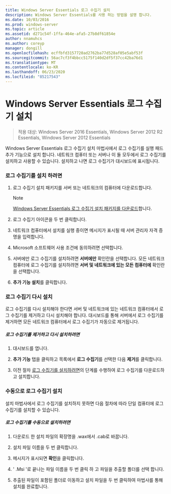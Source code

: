 ```yaml
---
title: Windows Server Essentials 로그 수집기 설치
description: Windows Server Essentials를 사용 하는 방법을 설명 합니다.
ms.date: 10/03/2016
ms.prod: windows-server
ms.topic: article
ms.assetid: d271c54f-1ffa-464e-afa5-27b8df61854e
author: nnamuhcs
ms.author: coreyp
manager: dongill
ms.openlocfilehash: ecffbfd3157720ad2762ba77d528af05e5abf53f
ms.sourcegitcommit: 56ac7cf3f4bbcc5175f140d2df5f37cc42ba76d1
ms.translationtype: MT
ms.contentlocale: ko-KR
ms.lasthandoff: 06/23/2020
ms.locfileid: "85217543"
---
```

# <a name="install-the-windows-server-essentials-log-collector"></a>Windows Server Essentials 로그 수집기 설치

>적용 대상: Windows Server 2016 Essentials, Windows Server 2012 R2 Essentials, Windows Server 2012 Essentials

Windows Server Essentials 로그 수집기 설치 마법사에서 로그 수집기를 실행 패드 추가 기능으로 설치 합니다. 네트워크 컴퓨터 또는 서버나 이 둘 모두에서 로그 수집기를 설치하고 사용할 수 있습니다. 설치하고 나면 로그 수집기가 대시보드에 표시됩니다.  
  
###  <a name="to-install-the-log-collector"></a><a name="BKMK_ToInstall"></a>로그 수집기를 설치 하려면  
  
1.  로그 수집기 설치 패키지를 서버 또는 네트워크의 컴퓨터에 다운로드합니다.  
  
    > [!NOTE]
    > [Windows Server Essentials 로그 수집기 설치 패키지를 다운로드](https://www.microsoft.com/download/details.aspx?id=34821)합니다.  
  
2.  로그 수집기 아이콘을 두 번 클릭합니다.  
  
3.  네트워크 컴퓨터에서 설치를 실행 중이면 메시지가 표시될 때 서버 관리자 자격 증명을 입력합니다.  
  
4.  Microsoft 소프트웨어 사용 조건에 동의하려면 선택합니다.  
  
5.  서버에만 로그 수집기를 설치하려면 **서버에만** 확인란을 선택합니다. 모든 네트워크 컴퓨터에 로그 수집기를 설치하려면 **서버 및 네트워크에 있는 모든 컴퓨터에** 확인란을 선택합니다.  
  
6.  **추가 기능 설치**를 클릭합니다.  
  
###  <a name="reinstalling-the-log-collector"></a><a name="BKMK_Reinstall"></a>로그 수집기 다시 설치  
 로그 수집기를 다시 설치해야 한다면 서버 및 네트워크에 있는 네트워크 컴퓨터에서 로그 수집기를 제거하고 다시 설치해야 합니다. 대시보드를 통해 서버에서 로그 수집기를 제거하면 모든 네트워크 컴퓨터에서 로그 수집기가 자동으로 제거됩니다.  
  
##### <a name="to-uninstall-and-reinstall-the-log-collector"></a>로그 수집기를 제거하고 다시 설치하려면  
  
1.  대시보드를 엽니다.  
  
2.  **추가 기능** 탭을 클릭하고 목록에서 **로그 수집기**를 선택한 다음 **제거**를 클릭합니다.

3.  이전 절차 [로그 수집기를 설치하려면](Install-the-Windows-Server-Essentials-Log-Collector.md#BKMK_ToInstall)의 단계를 수행하여 로그 수집기를 다운로드하고 설치합니다.   
  
### <a name="manually-install-the-log-collector"></a>수동으로 로그 수집기 설치  
 설치 마법사에서 로그 수집기를 설치하지 못하면 다음 절차에 따라 단일 컴퓨터에 로그 수집기를 설치할 수 있습니다.  
  
##### <a name="to-manually-install-the-log-collector"></a>로그 수집기를 수동으로 설치하려면  
  
1.  다운로드 한 설치 파일의 확장명을 .wax에서 .cab로 바꿉니다.  
  
2.  설치 파일 이름을 두 번 클릭합니다.  
  
3.  메시지가 표시되면 **확인**을 클릭합니다.  
  
4.  ' .Msi '로 끝나는 파일 이름을 두 번 클릭 하 고 파일을 추출할 폴더를 선택 합니다.  
  
5.  추출된 파일이 포함된 폴더로 이동하고 설치 파일을 두 번 클릭하여 마법사를 통해 설치를 완료합니다.
